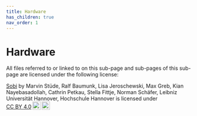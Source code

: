 ```yaml
---
title: Hardware
has_children: true
nav_order: 1
---
```


# Hardware
All files referred to or linked to on this sub-page and sub-pages of this sub-page are licensed under the following license:

<p xmlns:cc="http://creativecommons.org/ns#" xmlns:dct="http://purl.org/dc/terms/"><a property="dct:title" rel="cc:attributionURL" href="https://marvinstuede.github.io/Sobi/">Sobi</a> by <span property="cc:attributionName">Marvin Stüde, Ralf Baumunk, Lisa Jeroschewski, Max Greb, Kian Nayebasadollah, Cathrin Petkau, Stella Fittje, Norman Schäfer, Leibniz Universität Hannover, Hochschule Hannover</span> is licensed under <a href="http://creativecommons.org/licenses/by/4.0/?ref=chooser-v1" target="_blank" rel="license noopener noreferrer" style="display:inline-block;">CC BY 4.0<img style="height:22px!important;margin-left:3px;vertical-align:text-bottom;" src="https://mirrors.creativecommons.org/presskit/icons/cc.svg?ref=chooser-v1"><img style="height:22px!important;margin-left:3px;vertical-align:text-bottom;" src="https://mirrors.creativecommons.org/presskit/icons/by.svg?ref=chooser-v1"></a></p>
